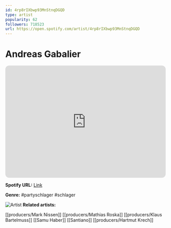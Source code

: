 ```yaml
---
id: 4rp8rIXbwp93MnStnqDGQD
type: artist
popularity: 62
followers: 718523
url: https://open.spotify.com/artist/4rp8rIXbwp93MnStnqDGQD
---
```

# Andreas Gabalier

<iframe style="border-radius:12px" src="https://open.spotify.com/embed/artist/4rp8rIXbwp93MnStnqDGQD" width="100%" height="352" frameBorder="0" allowfullscreen="" allow="autoplay; clipboard-write; encrypted-media; fullscreen; picture-in-picture" loading="lazy"></iframe>

**Spotify URL:** [Link](https://open.spotify.com/artist/4rp8rIXbwp93MnStnqDGQD)

**Genre:**  #partyschlager #schlager

![Artist](https://i.scdn.co/image/ab6761610000e5eb69f20a57b888d7c745155358)
**Related artists:**

[[producers/Mark Nissen]]
[[producers/Mathias Roska]]
[[producers/Klaus Bartelmuss]]
[[Samu Haber]]
[[Santiano]]
[[producers/Hartmut Krech]]
